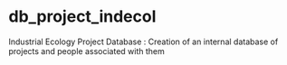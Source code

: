 # db_project_indecol
Industrial Ecology Project Database : Creation of an internal database of projects and people associated with them
